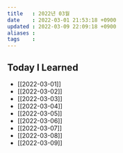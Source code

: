 ```yaml
---
title   : 2022년 03월 
date    : 2022-03-01 21:53:18 +0900
updated : 2022-03-09 22:09:18 +0900
aliases : 
tags    : 
---
```

## Today I Learned
- [[2022-03-01]]
- [[2022-03-02]]
- [[2022-03-03]]
- [[2022-03-04]]
- [[2022-03-05]]
- [[2022-03-06]]
- [[2022-03-07]]
- [[2022-03-08]]
- [[2022-03-09]]
